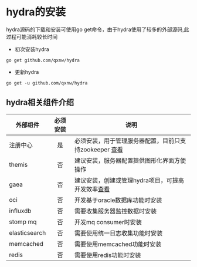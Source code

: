 # hydra的安装

hydra源码的下载和安装可使用go get命令，由于hydra使用了较多的外部源码,此过程可能消耗较长时间

* 初次安装hydra
```
go get github.com/qxnw/hydra
```

* 更新hydra

```
go get -u github.com/qxnw/hydra
```
## hydra相关组件介绍

| 外部组件        | 必须安装           | 说明  |
| ------------- |:-------------:| -----|
|注册中心    | 是 |必须安装，用于管理服务器配置，目前只支持zookeeper [查看](https://github.com/qxnw/hydra/blob/master/quickstart/2_install.md)|
|themis|否|建议安装，服务器配置提供图形化界面方便操作|
|gaea|否|建议安装，创建或管理hydra项目，可提高开发效率[查看](https://github.com/qxnw/hydra/blob/master/quickstart/3.intro_gaea.md)|
|oci|否|开发基于oracle数据库功能时安装|
|influxdb    | 否|   需要收集服务器监控数据时安装 |
|stomp mq |否| 开发mq consumer时安装 |
|elasticsearch|否|需要使用统一日志收集功能时安装|
|memcached|否|需要使用memcached功能时安装|
|redis|否|需要使用redis功能时安装|



